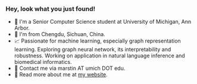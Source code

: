 ### Hey, look what you just found!

- :school: I'm a Senior Computer Science student at University of Michigan, Ann Arbor.
- :panda_face: I'm from Chengdu, Sichuan, China.
- :chart_with_upwards_trend: Passionate for machine learning, especially graph representation learning. Exploring graph neural network, its interpretability and robustness. Working on application in natural language inference and biomedical informatics.
- :e-mail: Contact me via marstin AT umich DOT edu.
- :link: Read more about me at [my website](https://mars-tin.github.io/).

<!-- waka-box start -->

<!-- waka-box end -->
